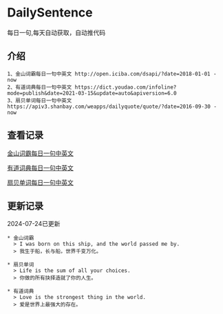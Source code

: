 # DailySentence

每日一句,每天自动获取，自动推代码

## 介绍

```
1、金山词霸每日一句中英文 http://open.iciba.com/dsapi/?date=2018-01-01 - now
2、有道词典每日一句中英文 https://dict.youdao.com/infoline?mode=publish&date=2021-03-15&update=auto&apiversion=6.0
3、扇贝单词每日一句中英文 https://apiv3.shanbay.com/weapps/dailyquote/quote/?date=2016-09-30 - now
```

## 查看记录

[金山词霸每日一句中英文](./data/iciba/)

[有道词典每日一句中英文](./data/youdao/)

[扇贝单词每日一句中英文](./data/shanbay/)

## 更新记录
2024-07-24已更新 
```
* 金山词霸
  > I was born on this ship, and the world passed me by.
  > 我生于船，长与船，世界千变万化。

* 扇贝单词
  > Life is the sum of all your choices.
  > 你做的所有抉择造就了你的人生。

* 有道词典
  > Love is the strongest thing in the world.
  > 爱是世界上最强大的存在。

```
